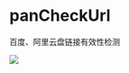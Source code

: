 # panCheckUrl
百度、阿里云盘链接有效性检测

![](https://dd-static.jd.com/ddimg/jfs/t1/155689/21/21570/83351/61711717Ebca44c3b/0061de5d62268b31.png)
